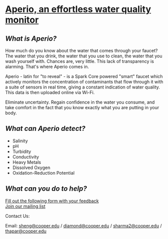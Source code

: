 <h1><a href="http://goo.gl/TDbZAM">Aperio, an effortless water quality monitor</a></h1>


<h2><i>What is Aperio?</i></h2>

How much do you know about the water that comes through your faucet? The water that you drink, the water that you use to clean, the water that you wash yourself with. Chances are, very little. This lack of transparency is alarming. That's where Aperio comes in.

Aperio - latin for "to reveal" - is a Spark Core powered "smart" faucet which actively monitors the concentration of contaminants that flow through it with a suite of sensors in real time, giving a constant indication of water quality. This data is then uploaded online via Wi-Fi.

Eliminate uncertainty. Regain confidence in the water you consume, and take comfort in the fact that you know exactly what you are putting in your body.


<h2><i>What can Aperio detect?</i></h2>
<ul>
    <li>Salinity</li>
    <li>pH</li>
    <li>Turbidity</li>
    <li>Conductivity</li>
    <li>Heavy Metals</li>
    <li>Dissolved Oxygen</li>
    <li>Oxidation-Reduction Potential</li>
</ul>

<h2><i>What can you do to help?</i></h2>

<a href = "https://docs.google.com/forms/d/1HeRHL_nfaWCiucivamLQRrQ1IytfewS_WrG4w0mw35Q/viewform?c=0&w=1">Fill out the following form with your feedback</a>	
<a href = "http://goo.gl/forms/wLT95YV6HY">Join our mailing list</a>

Contact Us:

Email: sheng@cooper.edu / diamond@cooper.edu / sharma2@cooper.edu / thapar@cooper.edu 
